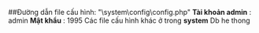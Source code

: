 ##Đường dẫn file cấu hình: "\system\config\config.php"
**Tài khoản admin**	: admin
**Mật khẩu**	: 1995
Các file cấu hình khác ở trong **system**
Db he thong
